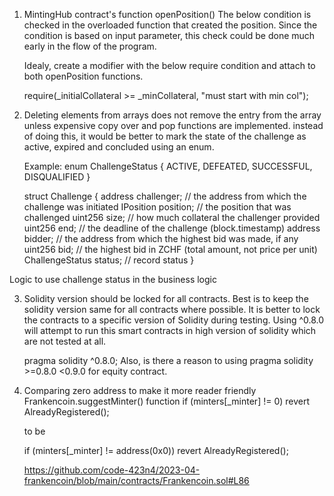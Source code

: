 1) MintingHub contract's function openPosition()
   The below condition is checked in the overloaded function that created the position.
   Since the condition is based on input parameter, this check could be done much early in the flow of 
   the program.
   
   Idealy, create a modifier with the below require condition and attach to both openPosition functions.

   require(_initialCollateral >= _minCollateral, "must start with min col");



2) Deleting elements from arrays does not remove the entry from the array unless expensive copy over and 
   pop functions are implemented. instead of doing this, it would be better to mark the state of the 
   challenge as active, expired and concluded using an enum.

   Example:
   enum ChallengeStatus {
        ACTIVE,
        DEFEATED,
        SUCCESSFUL,
        DISQUALIFIED
   }
  
   struct Challenge {
        address challenger; // the address from which the challenge was initiated
        IPosition position; // the position that was challenged
        uint256 size;       // how much collateral the challenger provided
        uint256 end;        // the deadline of the challenge (block.timestamp)
        address bidder;     // the address from which the highest bid was made, if any
        uint256 bid;        // the highest bid in ZCHF (total amount, not price per unit)
        ChallengeStatus  status; // record status
    } 

Logic to use challenge status in the business logic


3) Solidity version should be locked for all contracts. Best is to keep the solidity version same for all contracts where possible.
   It is better to lock the contracts to a specific version of Solidity during testing. Using ^0.8.0
   will attempt to run this smart contracts in high version of solidity which are not tested at all.
   
   pragma solidity ^0.8.0;
   Also, is there a reason to using pragma solidity >=0.8.0 <0.9.0 for equity contract.

4) Comparing zero address to make it more reader friendly
   Frankencoin.suggestMinter() function 
   if (minters[_minter] != 0) revert AlreadyRegistered();
  
    to be 
   
   if (minters[_minter] != address(0x0)) revert AlreadyRegistered();

   https://github.com/code-423n4/2023-04-frankencoin/blob/main/contracts/Frankencoin.sol#L86
